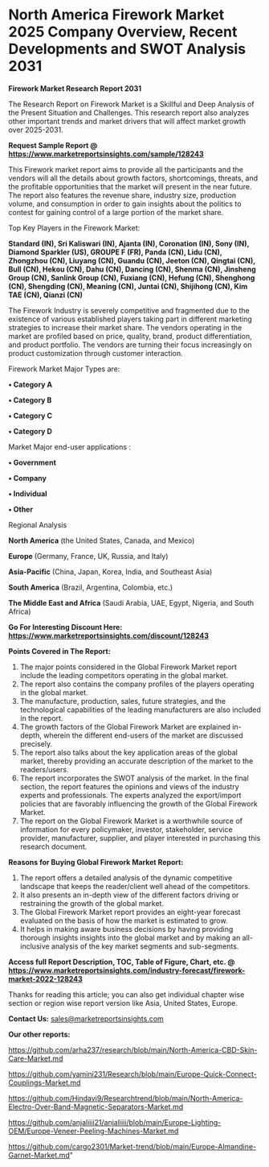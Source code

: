 # North America Firework Market 2025 Company Overview, Recent Developments and SWOT Analysis 2031

<strong>Firework Market Research Report 2031</strong>

The Research Report on Firework Market is a Skillful and Deep Analysis of the Present Situation and Challenges. This research report also analyzes other important trends and market drivers that will affect market growth over 2025-2031.

<strong>Request Sample Report @ <a href=https://www.marketreportsinsights.com/sample/128243>https://www.marketreportsinsights.com/sample/128243</a></strong>

This Firework market report aims to provide all the participants and the vendors will all the details about growth factors, shortcomings, threats, and the profitable opportunities that the market will present in the near future. The report also features the revenue share, industry size, production volume, and consumption in order to gain insights about the politics to contest for gaining control of a large portion of the market share.

Top Key Players in the Firework Market:

<strong>Standard (IN), Sri Kaliswari (IN), Ajanta (IN), Coronation (IN), Sony (IN), Diamond Sparkler (US), GROUPE F (FR), Panda (CN), Lidu (CN), Zhongzhou (CN), Liuyang (CN), Guandu (CN), Jeeton (CN), Qingtai (CN), Bull (CN), Hekou (CN), Dahu (CN), Dancing (CN), Shenma (CN), Jinsheng Group (CN), Sanlink Group (CN), Fuxiang (CN), Hefung (CN), Shenghong (CN), Shengding (CN), Meaning (CN), Juntai (CN), Shijihong (CN), Kim TAE (CN), Qianzi (CN)</strong>

The Firework Industry is severely competitive and fragmented due to the existence of various established players taking part in different marketing strategies to increase their market share. The vendors operating in the market are profiled based on price, quality, brand, product differentiation, and product portfolio. The vendors are turning their focus increasingly on product customization through customer interaction.

Firework Market Major Types are:

<strong>• Category A

• Category B

• Category C

• Category D</strong>

Market Major end-user applications :

<strong>• Government

• Company

• Individual

• Other</strong>

Regional Analysis

</u><strong><b>North America</b></strong> (the United States, Canada, and Mexico)

<strong><b>Europe </b></strong>(Germany, France, UK, Russia, and Italy)

<strong><b>Asia-Pacific</b></strong> (China, Japan, Korea, India, and Southeast Asia)

<strong><b>South America</b></strong> (Brazil, Argentina, Colombia, etc.)

<strong><b>The Middle East and Africa</b></strong> (Saudi Arabia, UAE, Egypt, Nigeria, and South Africa)

<strong>Go For Interesting Discount Here: <a href=https://www.marketreportsinsights.com/discount/128243>https://www.marketreportsinsights.com/discount/128243</a></strong>

<strong>Points Covered in The Report:</strong>
<ol>
  <li>The major points considered in the Global Firework Market report include the leading competitors operating in the global market.</li>
  <li>The report also contains the company profiles of the players operating in the global market.</li>
  <li>The manufacture, production, sales, future strategies, and the technological capabilities of the leading manufacturers are also included in the report.</li>
  <li>The growth factors of the Global Firework Market are explained in-depth, wherein the different end-users of the market are discussed precisely.</li>
  <li>The report also talks about the key application areas of the global market, thereby providing an accurate description of the market to the readers/users.</li>
  <li>The report incorporates the SWOT analysis of the market. In the final section, the report features the opinions and views of the industry experts and professionals. The experts analyzed the export/import policies that are favorably influencing the growth of the Global Firework Market.</li>
  <li>The report on the Global Firework Market is a worthwhile source of information for every policymaker, investor, stakeholder, service provider, manufacturer, supplier, and player interested in purchasing this research document.</li>
</ol>
<strong>Reasons for Buying Global Firework Market Report:</strong>

<ol>
  <li>The report offers a detailed analysis of the dynamic competitive landscape that keeps the reader/client well ahead of the competitors.</li>
  <li>It also presents an in-depth view of the different factors driving or restraining the growth of the global market.</li>
  <li>The Global Firework Market report provides an eight-year forecast evaluated on the basis of how the market is estimated to grow.</li>
  <li>It helps in making aware business decisions by having providing thorough insights insights into the global market and by making an all-inclusive analysis of the key market segments and sub-segments.</li>
</ol>
<strong>Access full Report Description, TOC, Table of Figure, Chart, etc. @ <a href=https://www.marketreportsinsights.com/industry-forecast/firework-market-2022-128243>https://www.marketreportsinsights.com/industry-forecast/firework-market-2022-128243</a></strong>


Thanks for reading this article; you can also get individual chapter wise section or region wise report version like Asia, United States, Europe.

<strong>Contact Us:</strong>
sales@marketreportsinsights.com

<strong>Our other reports:</strong>

<a href=https://github.com/arha237/research/blob/main/North-America-CBD-Skin-Care-Market.md>https://github.com/arha237/research/blob/main/North-America-CBD-Skin-Care-Market.md</a>

<a href=https://github.com/yamini231/Research/blob/main/Europe-Quick-Connect-Couplings-Market.md>https://github.com/yamini231/Research/blob/main/Europe-Quick-Connect-Couplings-Market.md</a>

<a href=https://github.com/Hindavi9/Researchtrend/blob/main/North-America-Electro-Over-Band-Magnetic-Separators-Market.md>https://github.com/Hindavi9/Researchtrend/blob/main/North-America-Electro-Over-Band-Magnetic-Separators-Market.md</a>

<a href=https://github.com/anjaliiii21/anjaliiii/blob/main/Europe-Lighting-OEM/Europe-Veneer-Peeling-Machines-Market.md>https://github.com/anjaliiii21/anjaliiii/blob/main/Europe-Lighting-OEM/Europe-Veneer-Peeling-Machines-Market.md</a>

<a href=https://github.com/cargo2301/Market-trend/blob/main/Europe-Almandine-Garnet-Market.md>https://github.com/cargo2301/Market-trend/blob/main/Europe-Almandine-Garnet-Market.md</a>"
